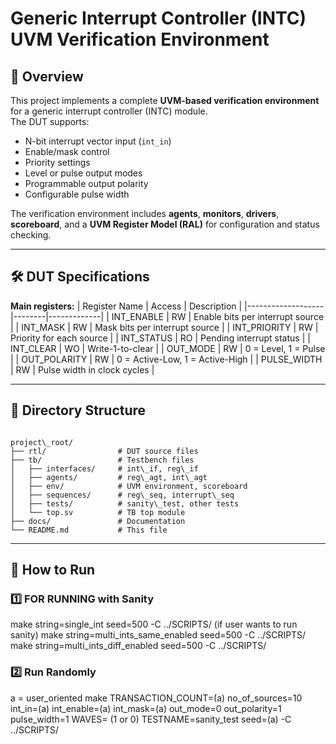 # Generic Interrupt Controller (INTC) UVM Verification Environment

## 📌 Overview
This project implements a complete **UVM-based verification environment** for a generic interrupt controller (INTC) module.  
The DUT supports:
- N-bit interrupt vector input (`int_in`)
- Enable/mask control
- Priority settings
- Level or pulse output modes
- Programmable output polarity
- Configurable pulse width

The verification environment includes **agents**, **monitors**, **drivers**, **scoreboard**, and a **UVM Register Model (RAL)** for configuration and status checking.

---

## 🛠 DUT Specifications
**Main registers:**
| Register Name     | Access | Description |
|-------------------|--------|-------------|
| INT_ENABLE        | RW     | Enable bits per interrupt source |
| INT_MASK          | RW     | Mask bits per interrupt source |
| INT_PRIORITY      | RW     | Priority for each source |
| INT_STATUS        | RO     | Pending interrupt status |
| INT_CLEAR         | WO     | Write-1-to-clear |
| OUT_MODE          | RW     | 0 = Level, 1 = Pulse |
| OUT_POLARITY      | RW     | 0 = Active-Low, 1 = Active-High |
| PULSE_WIDTH       | RW     | Pulse width in clock cycles |

---

## 📂 Directory Structure
```

project\_root/
├── rtl/                # DUT source files
├── tb/                 # Testbench files
│   ├── interfaces/     # int\_if, reg\_if
│   ├── agents/         # reg\_agt, int\_agt
│   ├── env/            # UVM environment, scoreboard
│   ├── sequences/      # reg\_seq, interrupt\_seq
│   ├── tests/          # sanity\_test, other tests
│   └── top.sv          # TB top module
├── docs/               # Documentation
└── README.md           # This file

````

---

## 🚀 How to Run

### 1️⃣ FOR RUNNING with Sanity
make string=single_int seed=500 -C ../SCRIPTS/ (if user wants to run sanity)
make string=multi_ints_same_enabled seed=500 -C ../SCRIPTS/
make string=multi_ints_diff_enabled seed=500 -C ../SCRIPTS/

### 2️⃣ Run Randomly
a = user_oriented
make TRANSACTION_COUNT=(a)  no_of_sources=10 int_in=(a) int_enable=(a) int_mask=(a) out_mode=0 out_polarity=1 pulse_width=1 WAVES= (1 or 0) TESTNAME=sanity_test seed=(a) -C ../SCRIPTS/

